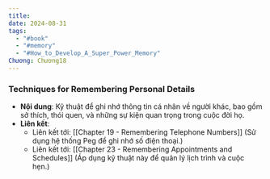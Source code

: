 ```yaml
---
title: 
date: 2024-08-31
tags:
  - "#book"
  - "#memory"
  - "#How_to_Develop_A_Super_Power_Memory"
Chương: Chương18
---
```

### Techniques for Remembering Personal Details

- **Nội dung**: Kỹ thuật để ghi nhớ thông tin cá nhân về người khác, bao gồm sở thích, thói quen, và những sự kiện quan trọng trong cuộc đời họ.
- **Liên kết**:
    - Liên kết tới: [[Chapter 19 - Remembering Telephone Numbers]] (Sử dụng hệ thống Peg để ghi nhớ số điện thoại.)
    - Liên kết tới: [[Chapter 23 - Remembering Appointments and Schedules]] (Áp dụng kỹ thuật này để quản lý lịch trình và cuộc hẹn.)